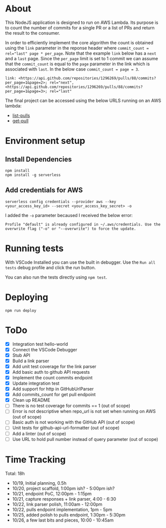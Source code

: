 
# About
This NodeJS application is designed to run on AWS Lambda. Its purpose is to count the number of commits for a single PR or a list of PRs and return the result to the consumer.

In order to efficiently implement the core algorithm the count is obtained using the `link` parameter in the reponse header where `commit_count = rel="last" page * per_page`. Note that the example `link` below has a `next` and a `last` page. Since the `per_page` limit is set to 1 commit we can assume that the `commit_count` is equal to the `page` parameter in the link which is associated with `last`. In the below case `commit_count = page = 3`.

```
link: <https://api.github.com/repositories/1296269/pulls/88/commits?per_page=1&page=2>; rel="next", <https://api.github.com/repositories/1296269/pulls/88/commits?per_page=1&page=3>; rel="last"
```

The final project can be accessed using the below URLS running on an AWS lambda:

- [list-pulls](https://15byt5ikm1.execute-api.us-east-1.amazonaws.com/dev/api/list-pulls?repo_url=https://github.com/octocat/Hello-World/)
- [get-pull](https://15byt5ikm1.execute-api.us-east-1.amazonaws.com/dev/api/get-pull?repo_url=https://github.com/octocat/Hello-World/&pull_number=1073)

# Environment setup

## Install Dependencies
```
npm install
npm install -g serverless
```

## Add credentials for AWS
```
serverless config credentials --provider aws --key <your_access_key_id> --secret <your_access_key_secret> -o
```

I added the `-o` parameter becaused I received the below error:

```
Profile "default" is already configured in ~/.aws/credentials. Use the overwrite flag ("-o" or "--overwrite") to force the update.
```

# Running tests
With VSCode Installed you can use the built in debugger. Use the `Run all tests` debug profile and click the run button.

You can also run the tests directly using `npm test`.

# Deploying
```
npm run deploy
```

# ToDo
- [x] Integration test hello-world
- [x] Connect the VSCode Debugger
- [x] Stub API
- [x] Build a link parser
- [x] Add unit test coverage for the link parser
- [x] Add basic auth to github API requests
- [x] Implement the count commits endpoint
- [x] Update integration test
- [x] Add support for http in GitHubUrlParser
- [x] Add commits_count for get pull endpoint
- [x] Clean up README
- [ ] There is no test coverage for commits == 1 (out of scope)
- [ ] Error is not descriptive when repo_url is not set when running on AWS (out of scope)
- [ ] Basic auth is not working with the GitHub API (out of scope)
- [ ] Unit tests for github-api-url-formatter (out of scope)
- [ ] Add a linter (out of scope)
- [ ] Use URL to hold pull number instead of query parameter (out of scope)

# Time Tracking
Total: 18h

- 10/19, Initial planning, 0.5h
- 10/20, project scaffold, 1:00pm ish? - 5:00pm ish?
- 10/21, endpoint PoC, 12:00pm - 1:15pm
- 10/21, capture responses + link parser, 4:00 - 6:30
- 10/22, link parser polish, 11:00am - 12:00pm
- 10/22, pulls endpoint implementation, 1pm - 5pm
- 10/25, added polish to pulls endpoint, 1:30pm - 5:30pm
- 10/26, a few last bits and pieces, 10:00 - 10:45am